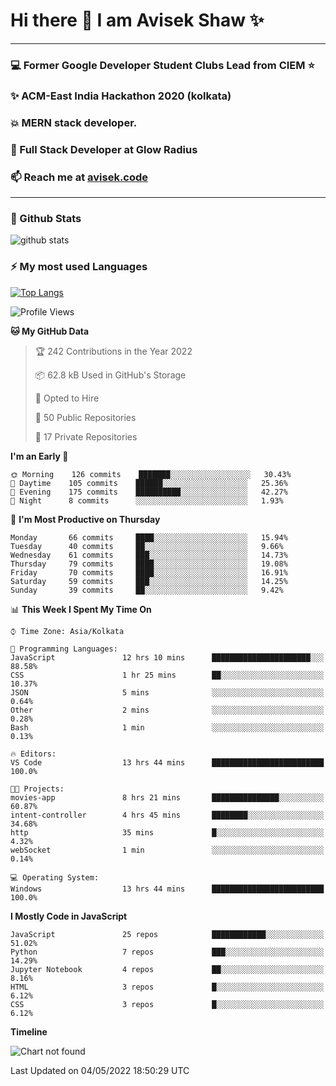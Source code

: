 # Hi there 👋 I am Avisek Shaw ✨

---
### :computer: Former Google Developer Student Clubs Lead from CIEM :star: 
###  ✨ ACM-East India Hackathon 2020 (kolkata)
###  :boom: MERN stack developer.
###  🔭 Full Stack Developer at Glow Radius
###  📫 Reach me at [avisek.code](https://avisekcode.netlify.app/)
---
### 🌱 Github Stats
![github stats](https://github-readme-stats.vercel.app/api?username=shawavisek35&count_private=true&show_icons=true&bg_color=315,48c6ef,6f86d6&title_color=ffffff&text_color=ffffff&icon_color=ee609c)
### ⚡ My most used Languages 
<!--![github stats](https://github-readme-stats.vercel.app/api?username=shawavisek35&show_icons=true&theme=radical)-->
[![Top Langs](https://github-readme-stats.vercel.app/api/top-langs/?username=shawavisek35&layout=compact)](https://github.com/shawavisek35)
<!--START_SECTION:waka-->
![Profile Views](http://img.shields.io/badge/Profile%20Views-0-blue)

**🐱 My GitHub Data** 

> 🏆 242 Contributions in the Year 2022
 > 
> 📦 62.8 kB Used in GitHub's Storage 
 > 
> 💼 Opted to Hire
 > 
> 📜 50 Public Repositories 
 > 
> 🔑 17 Private Repositories  
 > 
**I'm an Early 🐤** 

```text
🌞 Morning    126 commits    ███████░░░░░░░░░░░░░░░░░░   30.43% 
🌆 Daytime    105 commits    ██████░░░░░░░░░░░░░░░░░░░   25.36% 
🌃 Evening    175 commits    ██████████░░░░░░░░░░░░░░░   42.27% 
🌙 Night      8 commits      ░░░░░░░░░░░░░░░░░░░░░░░░░   1.93%

```
📅 **I'm Most Productive on Thursday** 

```text
Monday       66 commits     ████░░░░░░░░░░░░░░░░░░░░░   15.94% 
Tuesday      40 commits     ██░░░░░░░░░░░░░░░░░░░░░░░   9.66% 
Wednesday    61 commits     ███░░░░░░░░░░░░░░░░░░░░░░   14.73% 
Thursday     79 commits     ████░░░░░░░░░░░░░░░░░░░░░   19.08% 
Friday       70 commits     ████░░░░░░░░░░░░░░░░░░░░░   16.91% 
Saturday     59 commits     ███░░░░░░░░░░░░░░░░░░░░░░   14.25% 
Sunday       39 commits     ██░░░░░░░░░░░░░░░░░░░░░░░   9.42%

```


📊 **This Week I Spent My Time On** 

```text
⌚︎ Time Zone: Asia/Kolkata

💬 Programming Languages: 
JavaScript               12 hrs 10 mins      ██████████████████████░░░   88.58% 
CSS                      1 hr 25 mins        ██░░░░░░░░░░░░░░░░░░░░░░░   10.37% 
JSON                     5 mins              ░░░░░░░░░░░░░░░░░░░░░░░░░   0.64% 
Other                    2 mins              ░░░░░░░░░░░░░░░░░░░░░░░░░   0.28% 
Bash                     1 min               ░░░░░░░░░░░░░░░░░░░░░░░░░   0.13%

🔥 Editors: 
VS Code                  13 hrs 44 mins      █████████████████████████   100.0%

🐱‍💻 Projects: 
movies-app               8 hrs 21 mins       ███████████████░░░░░░░░░░   60.87% 
intent-controller        4 hrs 45 mins       ████████░░░░░░░░░░░░░░░░░   34.68% 
http                     35 mins             █░░░░░░░░░░░░░░░░░░░░░░░░   4.32% 
webSocket                1 min               ░░░░░░░░░░░░░░░░░░░░░░░░░   0.14%

💻 Operating System: 
Windows                  13 hrs 44 mins      █████████████████████████   100.0%

```

**I Mostly Code in JavaScript** 

```text
JavaScript               25 repos            ████████████░░░░░░░░░░░░░   51.02% 
Python                   7 repos             ███░░░░░░░░░░░░░░░░░░░░░░   14.29% 
Jupyter Notebook         4 repos             ██░░░░░░░░░░░░░░░░░░░░░░░   8.16% 
HTML                     3 repos             █░░░░░░░░░░░░░░░░░░░░░░░░   6.12% 
CSS                      3 repos             █░░░░░░░░░░░░░░░░░░░░░░░░   6.12%

```


**Timeline**

![Chart not found](https://raw.githubusercontent.com/shawavisek35/shawavisek35/master/charts/bar_graph.png) 


 Last Updated on 04/05/2022 18:50:29 UTC
<!--END_SECTION:waka-->
